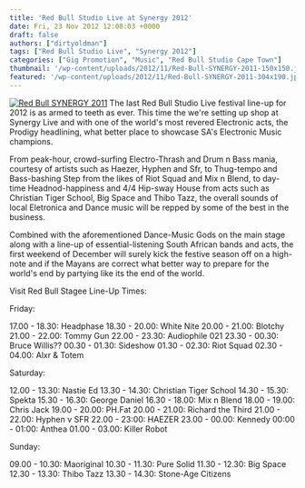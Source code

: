 ```yaml
---
title: 'Red Bull Studio Live at Synergy 2012'
date: Fri, 23 Nov 2012 12:08:03 +0000
draft: false
authors: ["dirtyoldman"]
tags: ["Red Bull Studio Live", "Synergy 2012"]
categories: ["Gig Promotion", "Music", "Red Bull Studio Cape Town"]
thumbnail: '/wp-content/uploads/2012/11/Red-Bull-SYNERGY-2011-150x150.jpg'
featured: '/wp-content/uploads/2012/11/Red-Bull-SYNERGY-2011-304x190.jpg'
---
```


[![](/wp-content/uploads/2012/11/Red-Bull-SYNERGY-2011-e1353671814210.jpg "Red Bull SYNERGY 2011")](/2012/11/23/red-bull-studio-live-at-synergy-2012/red-bull-synergy-2011-2/)
The last Red Bull Studio Live festival line-up for 2012 is as armed to teeth as ever. This time the we're setting up shop at Synergy Live and with one of the world's most revered Electronic acts, the Prodigy headlining, what better place to showcase SA's Electronic Music champions.

From peak-hour, crowd-surfing Electro-Thrash and Drum n Bass mania, courtesy of artists such as Haezer, Hyphen and Sfr, to Thug-tempo and Bass-bashing Step from the likes of Riot Squad and Mix n Blend, to day-time Headnod-happiness and 4/4 Hip-sway House from acts such as Christian Tiger School, Big Space and Thibo Tazz, the overall sounds of local Eletronica and Dance music will be repped by some of the best in the business.

Combined with the aforementioned Dance-Music Gods on the main stage along with a line-up of essential-listening South African bands and acts, the first weekend of December will surely kick the festive season off on a high-note and if the Mayans are correct what better way to prepare for the world's end by partying like its the end of the world.

Visit
Red Bull Stagee Line-Up Times:

Friday:

17.00 - 18.30: Headphase
18.30 - 20.00: White Nite
20.00 - 21.00: Blotchy
21.00 - 22.00: Tommy Gun
22.00 - 23.30: Audiophile 021
23.30 - 00.30: Bruce Willis??
00.30 - 01.30: Sideshow
01.30 - 02.30: Riot Squad
02.30 - 04.00: Alxr & Totem

Saturday:

12.00 - 13.30: Nastie Ed
13.30 - 14.30: Christian Tiger School
14.30 - 15.30: Spekta
15.30 - 16.30: George Daniel
16.30 - 18.00: Mix n Blend
18.00 - 19.00: Chris Jack
19.00 - 20.00: PH.Fat
20.00 - 21.00: Richard the Third
21.00 - 22.00: Hyphen v SFR
22.00 - 23:00: HAEZER
23.00 - 00.00: Kennedy
00:00 - 01:00: Anthea
01.00 - 03.00: Killer Robot

Sunday:

09.00 - 10.30: Maoriginal
10.30 - 11.30: Pure Solid
11.30 - 12.30: Big Space
12.30 - 13.30: Thibo Tazz
13.30 - 14.30: Stone-Age Citizens

